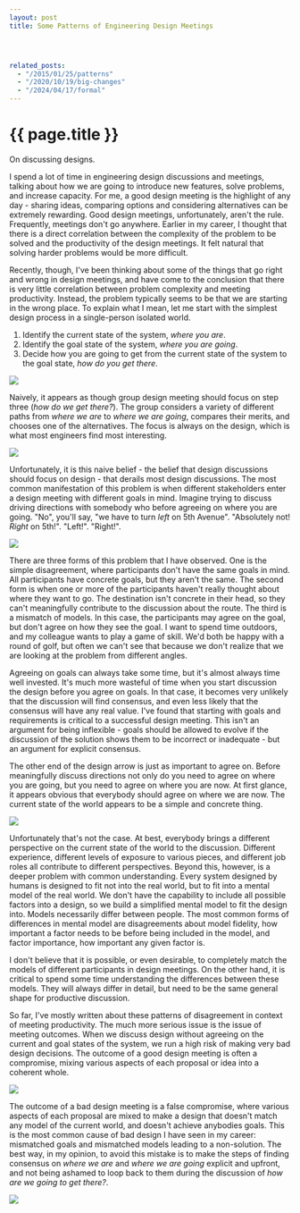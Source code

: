 ```yaml
---
layout: post
title: Some Patterns of Engineering Design Meetings




related_posts:
  - "/2015/01/25/patterns"
  - "/2020/10/19/big-changes"
  - "/2024/04/17/formal"
---
```

{{ page.title }}
================

<p class="meta">On discussing designs.</p>

I spend a lot of time in engineering design discussions and meetings, talking about how we are going to introduce new features, solve problems, and increase capacity. For me, a good design meeting is the highlight of any day - sharing ideas, comparing options and considering alternatives can be extremely rewarding. Good design meetings, unfortunately, aren't the rule. Frequently, meetings don't go anywhere. Earlier in my career, I thought that there is a direct correlation between the complexity of the problem to be solved and the productivity of the design meetings. It felt natural that solving harder problems would be more difficult.

Recently, though, I've been thinking about some of the things that go right and wrong in design meetings, and have come to the conclusion that there is very little correlation between problem complexity and meeting productivity. Instead, the problem typically seems to be that we are starting in the wrong place. To explain what I mean, let me start with the simplest design process in a single-person isolated world.

 1. Identify the current state of the system, *where you are*.
 2. Identify the goal state of the system, *where you are going*.
 3. Decide how you are going to get from the current state of the system to the goal state, *how do you get there*.

![](https://s3.amazonaws.com/mbrooker-blog-images/design_base.png)

Naively, it appears as though group design meeting should focus on step three (*how do we get there?*). The group considers a variety of different paths from *where we are* to *where we are going*, compares their merits, and chooses one of the alternatives. The focus is always on the design, which is what most engineers find most interesting. 

![](https://s3.amazonaws.com/mbrooker-blog-images/design_two.png)

Unfortunately, it is this naive belief - the belief that design discussions should focus on design - that derails most design discussions. The most common manifestation of this problem is when different stakeholders enter a design meeting with different goals in mind. Imagine trying to discuss driving directions with somebody who before agreeing on where you are going. "No", you'll say, "we have to turn *left* on 5th Avenue". "Absolutely not! *Right* on 5th!". "Left!". "Right!".

![](https://s3.amazonaws.com/mbrooker-blog-images/design_goal.png)

There are three forms of this problem that I have observed. One is the simple disagreement, where participants don't have the same goals in mind. All participants have concrete goals, but they aren't the same. The second form is when one or more of the participants haven't really thought about where they want to go. The destination isn't concrete in their head, so they can't meaningfully contribute to the discussion about the route. The third is a mismatch of models. In this case, the participants may agree on the goal, but don't agree on how they see the goal. I want to spend time outdoors, and my colleague wants to play a game of skill. We'd both be happy with a round of golf, but often we can't see that because we don't realize that we are looking at the problem from different angles.

Agreeing on goals can always take some time, but it's almost always time well invested. It's much more wasteful of time when you start discussion the design before you agree on goals. In that case, it becomes very unlikely that the discussion will find consensus, and even less likely that the consensus will have any real value. I've found that starting with goals and requirements is critical to a successful design meeting. This isn't an argument for being inflexible - goals should be allowed to evolve if the discussion of the solution shows them to be incorrect or inadequate - but an argument for explicit consensus.

The other end of the design arrow is just as important to agree on. Before meaningfully discuss directions not only do you need to agree on where you are going, but you need to agree on where you are now. At first glance, it appears obvious that everybody should agree on where we are now. The current state of the world appears to be a simple and concrete thing.

![](https://s3.amazonaws.com/mbrooker-blog-images/design_current.png)

Unfortunately that's not the case. At best, everybody brings a different perspective on the current state of the world to the discussion. Different experience, different levels of exposure to various pieces, and different job roles all contribute to different perspectives. Beyond this, however, is a deeper problem with common understanding. Every system designed by humans is designed to fit not into the real world, but to fit into a mental model of the real world. We don't have the capability to include all possible factors into a design, so we build a simplified mental model to fit the design into. Models necessarily differ between people. The most common forms of differences in mental model are disagreements about model fidelity, how important a factor needs to be before being included in the model, and factor importance, how important any given factor is.

I don't believe that it is possible, or even desirable, to completely match the models of different participants in design meetings. On the other hand, it is critical to spend some time understanding the differences between these models. They will always differ in detail, but need to be the same general shape for productive discussion.

So far, I've mostly written about these patterns of disagreement in context of meeting productivity. The much more serious issue is the issue of meeting outcomes. When we discuss design without agreeing on the current and goal states of the system, we run a high risk of making very bad design decisions. The outcome of a good design meeting is often a compromise, mixing various aspects of each proposal or idea into a coherent whole.

![](https://s3.amazonaws.com/mbrooker-blog-images/design_compromise.png)

The outcome of a bad design meeting is a false compromise, where various aspects of each proposal are mixed to make a design that doesn't match any model of the current world, and doesn't achieve anybodies goals. This is the most common cause of bad design I have seen in my career: mismatched goals and mismatched models leading to a non-solution. The best way, in my opinion, to avoid this mistake is to make the steps of finding consensus on *where we are* and *where we are going* explicit and upfront, and not being ashamed to loop back to them during the discussion of *how are we going to get there?*.

![](https://s3.amazonaws.com/mbrooker-blog-images/design_bad_compromise.png)